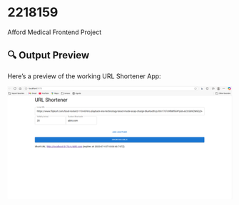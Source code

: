 # 2218159
Afford Medical Frontend Project

## 🔍 Output Preview

Here’s a preview of the working URL Shortener App:

![App Output](./frontend/images/output.png)

